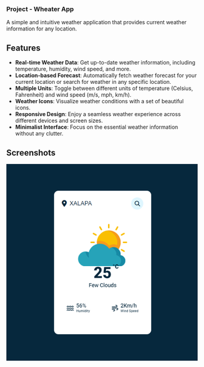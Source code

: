 ### Project - Wheater App

A simple and intuitive weather application that provides current weather information for any location.

## Features

- **Real-time Weather Data**: Get up-to-date weather information, including temperature, humidity, wind speed, and more.
- **Location-based Forecast**: Automatically fetch weather forecast for your current location or search for weather in any specific location.
- **Multiple Units**: Toggle between different units of temperature (Celsius, Fahrenheit) and wind speed (m/s, mph, km/h).
- **Weather Icons**: Visualize weather conditions with a set of beautiful icons.
- **Responsive Design**: Enjoy a seamless weather experience across different devices and screen sizes.
- **Minimalist Interface**: Focus on the essential weather information without any clutter.

## Screenshots

![Project Screenshot](screenshot.png)


